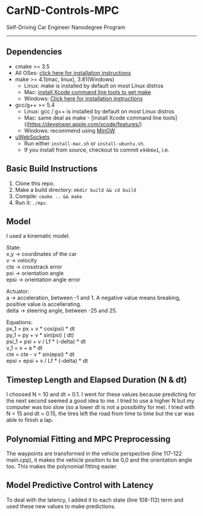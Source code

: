 # CarND-Controls-MPC
Self-Driving Car Engineer Nanodegree Program

---

## Dependencies

* cmake >= 3.5
 * All OSes: [click here for installation instructions](https://cmake.org/install/)
* make >= 4.1(mac, linux), 3.81(Windows)
  * Linux: make is installed by default on most Linux distros
  * Mac: [install Xcode command line tools to get make](https://developer.apple.com/xcode/features/)
  * Windows: [Click here for installation instructions](http://gnuwin32.sourceforge.net/packages/make.htm)
* gcc/g++ >= 5.4
  * Linux: gcc / g++ is installed by default on most Linux distros
  * Mac: same deal as make - [install Xcode command line tools]((https://developer.apple.com/xcode/features/)
  * Windows: recommend using [MinGW](http://www.mingw.org/)
* [uWebSockets](https://github.com/uWebSockets/uWebSockets)
  * Run either `install-mac.sh` or `install-ubuntu.sh`.
  * If you install from source, checkout to commit `e94b6e1`, i.e.


## Basic Build Instructions

1. Clone this repo.
2. Make a build directory: `mkdir build && cd build`
3. Compile: `cmake .. && make`
4. Run it: `./mpc`.

## Model  
I used a kinematic model.  

State:  
x,y -> coordinates of the car  
v -> velocity  
cte -> crosstrack error  
psi -> orientation angle  
epsi -> orientation angle error  

Actuator:  
a -> acceleration, between -1 and 1. A negative value means breaking, positive value is accellerating.  
delta -> steering angle, between -25 and 25.  

Equations:  
px_1 = px + v * cos(psi) * dt  
py_1 = py + v * sin(psi) ( dt)  
psi_1 = psi + v / Lf * (-delta) * dt  
v_1 = v + a * dt  
cte = cte - v * sin(epsi) * dt  
epsi = epsi +  v / Lf * (-delta) * dt  
  
## Timestep Length and Elapsed Duration (N & dt)

I choosed N = 10 and dt = 0.1. I went for these values because predicting for the next second seemed a good idea to me. I tried to use a higher N but my computer was too slow (so a lower dt is not a possibility for me). I tried with N = 15 and dt = 0.15, the tires left the road from time to time but the car was able to finish a lap.
  
  
## Polynomial Fitting and MPC Preprocessing

The waypoints are transformed in the vehicle perspective (line 117-122 main.cpp), it makes the vehicle position to be 0,0 and the orientation angle too. This makes the polynomial fitting easier.

## Model Predictive Control with Latency

To deal with the latency, I added it to each state (line 108-112) term and used these new values to make predictions.
